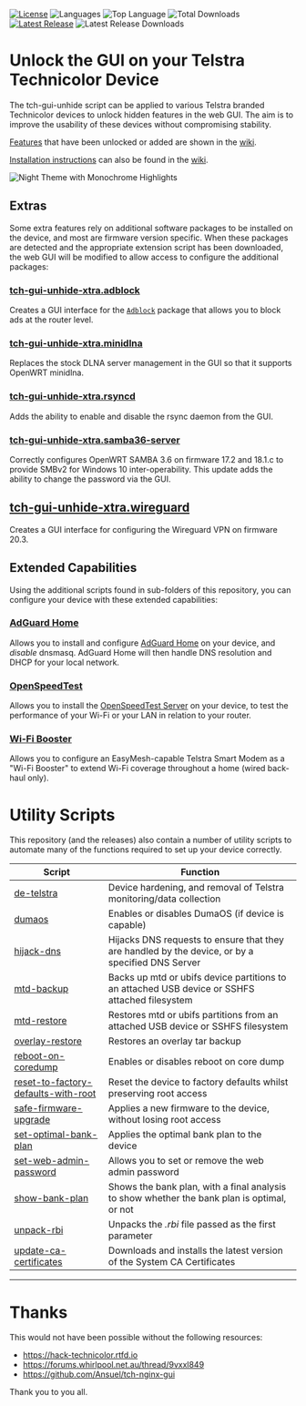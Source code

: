 [![License](https://img.shields.io/github/license/seud0nym/tch-gui-unhide.svg?style=flat)](https://github.com/seud0nym/tch-gui-unhide/blob/master/LICENSE) 
![Languages](https://img.shields.io/github/languages/count/seud0nym/tch-gui-unhide)
![Top Language](https://img.shields.io/github/languages/top/seud0nym/tch-gui-unhide)
![Total Downloads](https://img.shields.io/github/downloads/seud0nym/tch-gui-unhide/total)
[![Latest Release](https://img.shields.io/github/release/seud0nym/tch-gui-unhide/all.svg?style=flat&label=latest)](https://github.com/seud0nym/tch-gui-unhide/releases) 
![Latest Release Downloads](https://img.shields.io/github/downloads/seud0nym/tch-gui-unhide/latest/total)

# Unlock the GUI on your Telstra Technicolor Device

The tch-gui-unhide script can be applied to various Telstra branded Technicolor devices to unlock hidden features in the web GUI. The aim is to improve the usability of these devices without compromising stability.

[Features](https://github.com/seud0nym/tch-gui-unhide/wiki/Features) that have been unlocked or added are shown in the [wiki](https://github.com/seud0nym/tch-gui-unhide/wiki).

[Installation instructions](https://github.com/seud0nym/tch-gui-unhide/wiki/Installation) can also be found in the [wiki](https://github.com/seud0nym/tch-gui-unhide/wiki).

![Night Theme with Monochrome Highlights](https://github.com/seud0nym/tch-gui-unhide/wiki/images/night-mono.png)

## Extras

Some extra features rely on additional software packages to be installed on the device, and most are firmware version specific. When these packages are detected and the appropriate extension script has been downloaded, the web GUI will be modified to allow access to configure the additional packages:

### [tch-gui-unhide-xtra.adblock](https://github.com/seud0nym/tch-gui-unhide/tree/master/extras#tch-gui-unhide-xtraadblock)

Creates a GUI interface for the [`Adblock`](https://openwrt.org/packages/pkgdata/adblock) package that allows you to block ads at the router level.

### [tch-gui-unhide-xtra.minidlna](https://github.com/seud0nym/tch-gui-unhide/tree/master/extras#tch-gui-unhide-xtraminidlna)

Replaces the stock DLNA server management in the GUI so that it supports OpenWRT minidlna.

### [tch-gui-unhide-xtra.rsyncd](https://github.com/seud0nym/tch-gui-unhide/tree/master/extras#tch-gui-unhide-xtrarsyncd)

Adds the ability to enable and disable the rsync daemon from the GUI.

### [tch-gui-unhide-xtra.samba36-server](https://github.com/seud0nym/tch-gui-unhide/tree/master/extras#tch-gui-unhide-xtrasamba36-server)

Correctly configures OpenWRT SAMBA 3.6 on firmware 17.2 and 18.1.c to provide SMBv2 for Windows 10 inter-operability. This update adds the ability to change the password via the GUI.

## [tch-gui-unhide-xtra.wireguard](https://github.com/seud0nym/tch-gui-unhide/tree/master/extras#tch-gui-unhide-xtrawireguard)

Creates a GUI interface for configuring the Wireguard VPN on firmware 20.3.

## Extended Capabilities

Using the additional scripts found in sub-folders of this repository, you can configure your device with these extended capabilities:

### [AdGuard Home](https://github.com/seud0nym/tch-gui-unhide/tree/master/adguard#readme)

Allows you to install and configure [AdGuard Home](https://github.com/AdguardTeam/AdGuardHome) on your device, and _disable_ dnsmasq. AdGuard Home will then handle DNS resolution and DHCP for your local network.

### [OpenSpeedTest](https://github.com/seud0nym/tch-gui-unhide/tree/master/speedtest#readme)

Allows you to install the [OpenSpeedTest Server](https://github.com/openspeedtest/Speed-Test) on your device, to test the performance of your Wi-Fi or your LAN in relation to your router.

### [Wi-Fi Booster](https://github.com/seud0nym/tch-gui-unhide/tree/master/wifi-booster#readme)

Allows you to configure an EasyMesh-capable Telstra Smart Modem as a "Wi-Fi Booster" to extend Wi-Fi coverage throughout a home (wired back-haul only).

# Utility Scripts

This repository (and the releases) also contain a number of utility scripts to automate many of the functions required to set up your device correctly.

| Script | Function |
| ------ | -------- |
| [de-telstra](https://github.com/seud0nym/tch-gui-unhide/tree/master/utilities#de-telstra) | Device hardening, and removal of Telstra monitoring/data collection |
| [dumaos](https://github.com/seud0nym/tch-gui-unhide/tree/master/utilities#dumaos) | Enables or disables DumaOS (if device is capable) |
| [hijack-dns](https://github.com/seud0nym/tch-gui-unhide/tree/master/utilities#hijack-dns) | Hijacks DNS requests to ensure that they are handled by the device, or by a specified DNS Server |
| [mtd-backup](https://github.com/seud0nym/tch-gui-unhide/tree/master/utilities#mtd-backup) | Backs up mtd or ubifs device partitions to an attached USB device or SSHFS attached filesystem |
| [mtd-restore](https://github.com/seud0nym/tch-gui-unhide/tree/master/utilities#mtd-restore) | Restores mtd or ubifs partitions from an attached USB device or SSHFS filesystem |
| [overlay-restore](https://github.com/seud0nym/tch-gui-unhide/tree/master/utilities#overlay-restore) | Restores an overlay tar backup |
| [reboot-on-coredump](https://github.com/seud0nym/tch-gui-unhide/tree/master/utilities#reboot-on-coredump) | Enables or disables reboot on core dump |
| [reset-to-factory-defaults-with-root](https://github.com/seud0nym/tch-gui-unhide/tree/master/utilities#reset-to-factory-defaults-with-root) | Reset the device to factory defaults whilst preserving root access |
| [safe-firmware-upgrade](https://github.com/seud0nym/tch-gui-unhide/tree/master/utilities#safe-firmware-upgrade) | Applies a new firmware to the device, without losing root access |
| [set-optimal-bank-plan](https://github.com/seud0nym/tch-gui-unhide/tree/master/utilities#set-optimal-bank-plan) | Applies the optimal bank plan to the device |
| [set-web-admin-password](https://github.com/seud0nym/tch-gui-unhide/tree/master/utilities#set-web-admin-password) | Allows you to set or remove the web admin password |
| [show-bank-plan](https://github.com/seud0nym/tch-gui-unhide/tree/master/utilities#show-bank-plan) | Shows the bank plan, with a final analysis to show whether the bank plan is optimal, or not |
| [unpack-rbi](https://github.com/seud0nym/tch-gui-unhide/tree/master/utilities#unpack-rbi) | Unpacks the *.rbi* file passed as the first parameter |
| [update-ca-certificates](https://github.com/seud0nym/tch-gui-unhide/tree/master/utilities#update-ca-certificates) | Downloads and installs the latest version of the System CA Certificates | 

---

# Thanks

This would not have been possible without the following resources:
- https://hack-technicolor.rtfd.io
- https://forums.whirlpool.net.au/thread/9vxxl849
- https://github.com/Ansuel/tch-nginx-gui

Thank you to you all.
